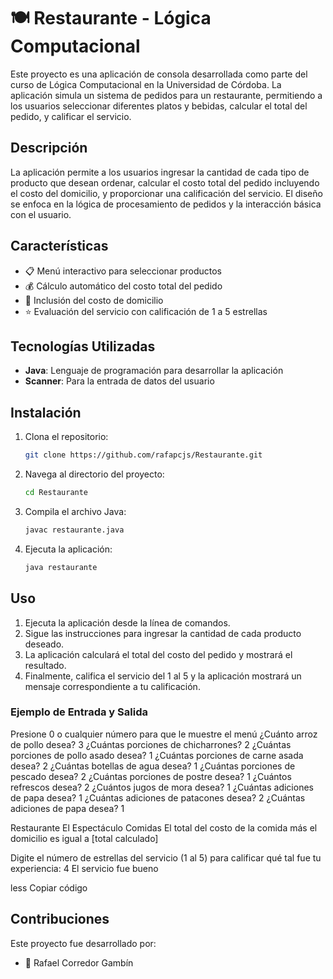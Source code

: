 # 🍽️ Restaurante - Lógica Computacional

Este proyecto es una aplicación de consola desarrollada como parte del curso de Lógica Computacional en la Universidad de Córdoba. La aplicación simula un sistema de pedidos para un restaurante, permitiendo a los usuarios seleccionar diferentes platos y bebidas, calcular el total del pedido, y calificar el servicio.

## Descripción

La aplicación permite a los usuarios ingresar la cantidad de cada tipo de producto que desean ordenar, calcular el costo total del pedido incluyendo el costo del domicilio, y proporcionar una calificación del servicio. El diseño se enfoca en la lógica de procesamiento de pedidos y la interacción básica con el usuario.

## Características

- 📋 Menú interactivo para seleccionar productos
- 💰 Cálculo automático del costo total del pedido
- 🚚 Inclusión del costo de domicilio
- ⭐ Evaluación del servicio con calificación de 1 a 5 estrellas

## Tecnologías Utilizadas

- **Java**: Lenguaje de programación para desarrollar la aplicación
- **Scanner**: Para la entrada de datos del usuario

## Instalación

1. Clona el repositorio:
    ```bash
    git clone https://github.com/rafapcjs/Restaurante.git
    ```

2. Navega al directorio del proyecto:
    ```bash
    cd Restaurante
    ```

3. Compila el archivo Java:
    ```bash
    javac restaurante.java
    ```

4. Ejecuta la aplicación:
    ```bash
    java restaurante
    ```

## Uso

1. Ejecuta la aplicación desde la línea de comandos.
2. Sigue las instrucciones para ingresar la cantidad de cada producto deseado.
3. La aplicación calculará el total del costo del pedido y mostrará el resultado.
4. Finalmente, califica el servicio del 1 al 5 y la aplicación mostrará un mensaje correspondiente a tu calificación.

### Ejemplo de Entrada y Salida

Presione 0 o cualquier número para que le muestre el menú
¿Cuánto arroz de pollo desea?
3
¿Cuántas porciones de chicharrones?
2
¿Cuántas porciones de pollo asado desea?
1
¿Cuántas porciones de carne asada desea?
2
¿Cuántas botellas de agua desea?
1
¿Cuántas porciones de pescado desea?
2
¿Cuántas porciones de postre desea?
1
¿Cuántos refrescos desea?
2
¿Cuántos jugos de mora desea?
1
¿Cuántas adiciones de papa desea?
1
¿Cuántas adiciones de patacones desea?
2
¿Cuántas adiciones de papa desea?
1

Restaurante El Espectáculo Comidas
El total del costo de la comida más el domicilio es igual a [total calculado]

Digite el número de estrellas del servicio (1 al 5) para calificar qué tal fue tu experiencia:
4
El servicio fue bueno

less
Copiar código

## Contribuciones

Este proyecto fue desarrollado por:

- 👤 Rafael Corredor Gambín

